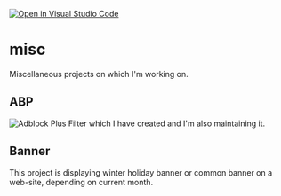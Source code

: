 [![Open in Visual Studio Code](https://img.shields.io/badge/Open_in_Visual_Studio_Code-007acc)](https://open.vscode.dev/BaleshSrle/misc)
# misc
Miscellaneous projects on which I'm working on.

## ABP
![Adblock Plus](https://img.shields.io/badge/Adblock%20Plus-c70d2c?logo=adblockplus&logoColor=white&logoSize=auto&labelColor=555555) Filter which I have created and I'm also maintaining it.

## Banner
This project is displaying winter holiday banner or common banner on a web-site, depending on current month.
